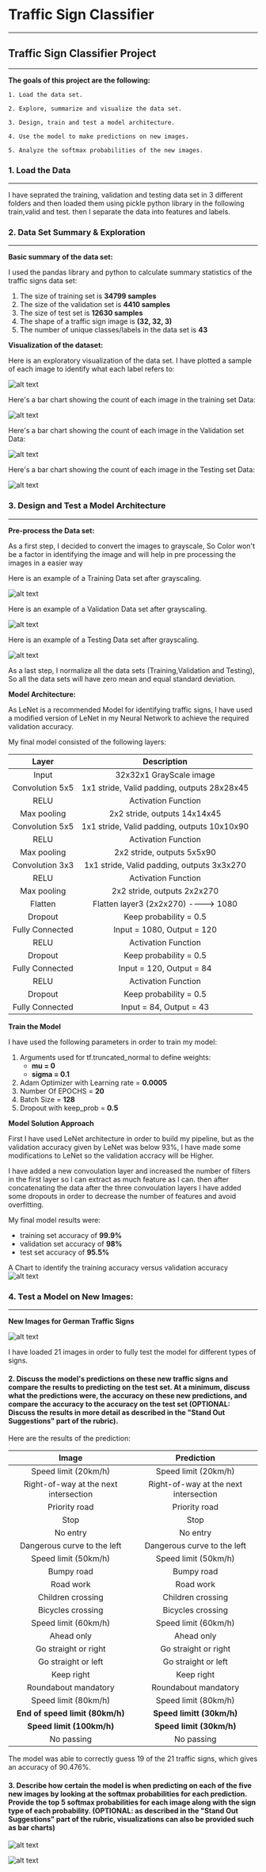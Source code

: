 # **Traffic Sign Classifier** 
------------------------------------

## Traffic Sign Classifier Project
----------------------------------

**The goals of this project are the following:**

    1. Load the data set.

    2. Explore, summarize and visualize the data set.

    3. Design, train and test a model architecture.

    4. Use the model to make predictions on new images.

    5. Analyze the softmax probabilities of the new images.

[//]: # (Image References)

[image1]: ./examples/1.Visualization_of_the_dataset.png
[image2]: ./examples/2.Training_Data.png
[image3]: ./examples/3.Validation_Data.png
[image4]: ./examples/4.Testing_Data.png
[image5]: ./examples/5.Preprocess_the_Training_Data.png
[image6]: ./examples/6.Preprocess_the_Validation_Data.png
[image7]: ./examples/7.Preprocess_the_Testing_Data.png
[image8]: ./examples/8.Training_Accuracy_Vs_Validation_Accuracy.png
[image9]: ./examples/9.New_Loaded_images.png
[image10]: ./examples/10.Preprocessed_new_loaded_images.png
[image11]: ./examples/11.Top_5_Softmax_Probabilities.png
[image12]: ./examples/12.Plot_Top_5_Softmax_Probabilities.png

### 1. Load the Data
---------------------
I have seprated the training, validation and testing data set in 3 different folders and then loaded them using pickle python library in the following train,valid and test. then I separate the data into features and labels.

### 2. Data Set Summary & Exploration
--------------------------------------

**Basic summary of the data set:**

I used the pandas library and python to calculate summary statistics of the traffic
signs data set:

   1. The size of training set is **34799 samples**
   2. The size of the validation set is **4410 samples**
   3. The size of test set is **12630 samples**
   4. The shape of a traffic sign image is **(32, 32, 3)**
   5. The number of unique classes/labels in the data set is **43**


**Visualization of the dataset:**

Here is an exploratory visualization of the data set. I have plotted a sample of each image to identify what each label refers to:

![alt text][image1]

Here's a bar chart showing the count of each image in the training set Data:

![alt text][image2]

Here's a bar chart showing the count of each image in the Validation set Data:

![alt text][image3]

Here's a bar chart showing the count of each image in the Testing set Data:

![alt text][image4]


### 3. Design and Test a Model Architecture
--------------------------------------------

**Pre-process the Data set:**

As a first step, I decided to convert the images to grayscale, So Color won't be a factor in identifying the image and will help in pre processing the images in a easier way

Here is an example of a Training Data set after grayscaling.

![alt text][image5]

Here is an example of a Validation Data set after grayscaling.

![alt text][image6]

Here is an example of a Testing Data set after grayscaling.

![alt text][image7]

As a last step, I normalize all the data sets (Training,Validation and Testing), So all the data sets will have zero mean and equal standard deviation.



**Model Architecture:**

As LeNet is a recommended Model for identifying traffic signs, I have used a modified version of LeNet in my Neural Network to achieve the required validation accuracy.

My final model consisted of the following layers:

| Layer         		|     Description	        					| 
|:---------------------:|:---------------------------------------------:| 
| Input         		| 32x32x1 GrayScale image   							| 
| Convolution 5x5     	| 1x1 stride, Valid padding, outputs 28x28x45 	|
| RELU					|	Activation Function											|
| Max pooling	      	| 2x2 stride,  outputs 14x14x45 				|
| Convolution 5x5     	| 1x1 stride, Valid padding, outputs 10x10x90 	|
| RELU					|	Activation Function											|
| Max pooling	      	| 2x2 stride,  outputs 5x5x90 				|
| Convolution 3x3     	| 1x1 stride, Valid padding, outputs 3x3x270 	|
| RELU					|	Activation Function											|
| Max pooling	      	| 2x2 stride,  outputs 2x2x270 				|
| Flatten	    | Flatten layer3 (2x2x270) ----> 1080      									|
| Dropout		| Keep probability = 0.5        									|
| Fully Connected				| Input = 1080, Output = 120        									|
| RELU					|	Activation Function											|
| Dropout		| Keep probability = 0.5        									|
| Fully Connected				| Input = 120, Output = 84        									|
| RELU					|	Activation Function											|
| Dropout		| Keep probability = 0.5        									|
| Fully Connected				| Input = 84, Output = 43        									|


**Train the Model**

I have used the following parameters in order to train my model:

1. Arguments used for tf.truncated_normal to define weights:
   * **mu = 0**
   * **sigma = 0.1**
2. Adam Optimizer with Learning rate = **0.0005**
3. Number Of EPOCHS = **20**
4. Batch Size = **128**
5. Dropout with keep_prob = **0.5**


**Model Solution Approach**

First I have used LeNet architecture in order to build my pipeline, but as the validation accuracy given by LeNet was below 93%, I have made some modifications to LeNet so the validation accracy will be Higher.

I have added a new convoulation layer and increased the number of filters in the first layer so I can extract as much feature as I can. then after concatenating the data after the three convoulation layers I have added some dropouts in order to decrease the number of features and avoid overfitting.

My final model results were:

* training set accuracy of **99.9%**
* validation set accuracy of **98%** 
* test set accuracy of **95.5%**

A Chart to identify the training accuracy versus validation accuracy
![alt text][image8]

### 4. Test a Model on New Images:
----------------------------------

**New Images for German Traffic Signs**

![alt text][image9]

I have loaded 21 images in order to fully test the model for different types of signs.

#### 2. Discuss the model's predictions on these new traffic signs and compare the results to predicting on the test set. At a minimum, discuss what the predictions were, the accuracy on these new predictions, and compare the accuracy to the accuracy on the test set (OPTIONAL: Discuss the results in more detail as described in the "Stand Out Suggestions" part of the rubric).

Here are the results of the prediction:

| Image			        |     Prediction	        					| 
|:---------------------:|:---------------------------------------------:| 
| Speed limit (20km/h)      		| Speed limit (20km/h)  									| 
| Right-of-way at the next intersection     			| Right-of-way at the next intersection										|
| Priority road					| Priority road											|
| Stop	      		| Stop					 				|
| No entry			| No entry      							|
| Dangerous curve to the left			| Dangerous curve to the left      							|
| Speed limit (50km/h)			| Speed limit (50km/h)      							|
| Bumpy road			| Bumpy road      							|
| Road work		| Road work     							|
| Children crossing			| Children crossing      							|
| Bicycles crossing			| Bicycles crossing      							|
| Speed limit (60km/h)			| Speed limit (60km/h)      							|
| Ahead only			| Ahead only     							|
| Go straight or right			| Go straight or right      							|
| Go straight or left			| Go straight or left      							|
| Keep right			| Keep right      							|
| Roundabout mandatory			| Roundabout mandatory      							|
| Speed limit (80km/h)			| Speed limit (80km/h)      							|
| **End of speed limit (80km/h)**			| **Speed limitt (30km/h)**      							|
| **Speed limit (100km/h)**			| **Speed limit (30km/h)**      							|
| No passing			| No passing      							|


The model was able to correctly guess 19 of the 21 traffic signs, which gives an accuracy of 90.476%.

#### 3. Describe how certain the model is when predicting on each of the five new images by looking at the softmax probabilities for each prediction. Provide the top 5 softmax probabilities for each image along with the sign type of each probability. (OPTIONAL: as described in the "Stand Out Suggestions" part of the rubric, visualizations can also be provided such as bar charts)

![alt text][image11]

![alt text][image12]

